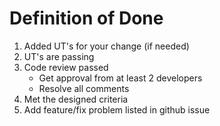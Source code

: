 # Definition of Done
1. Added UT's for your change (if needed)
2. UT's are passing 
3. Code review passed
	- Get approval from at least 2 developers
	- Resolve all comments
4. Met the designed criteria
5. Add feature/fix problem listed in github issue 
